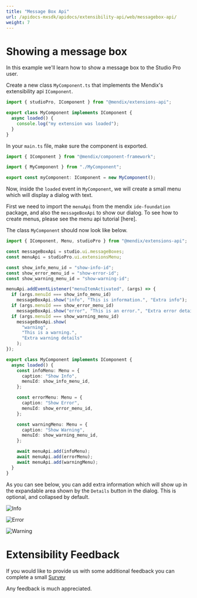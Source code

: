 ```yaml
---
title: "Message Box Api"
url: /apidocs-mxsdk/apidocs/extensibility-api/web/messagebox-api/
weight: 7
---
```


# Showing a message box

In this example we'll learn how to show a message box to the Studio Pro user.

Create a new class `MyComponent.ts` that implements the Mendix's extensibility api `IComponent`.

```typescript
import { studioPro, IComponent } from "@mendix/extensions-api";

export class MyComponent implements IComponent {
  async loaded() {
    console.log("my extension was loaded");
  }
}
```

In your `main.ts` file, make sure the component is exported.

```typescript
import { IComponent } from "@mendix/component-framework";

import { MyComponent } from "./MyComponent";

export const myComponent: IComponent = new MyComponent();
```

Now, inside the `loaded` event in `MyComponent`, we will create a small menu which will display a dialog with text.

First we need to import the `menuApi` from the mendix `ide-foundation` package, and also the `messageBoxApi` to show our dialog. To see how to create menus, please see the menu api tutorial [here].

The class `MyComponent` should now look like below.

```typescript
import { IComponent, Menu, studioPro } from "@mendix/extensions-api";

const messageBoxApi = studio.ui.messageBoxes;
const menuApi = studioPro.ui.extensionsMenu;

const show_info_menu_id = "show-info-id";
const show_error_menu_id = "show-error-id";
const show_warning_menu_id = "show-warning-id";

menuApi.addEventListener("menuItemActivated", (args) => {
  if (args.menuId === show_info_menu_id)
    messageBoxApi.show("info", "This is information.", "Extra info");
  if (args.menuId === show_error_menu_id)
    messageBoxApi.show("error", "This is an error.", "Extra error details");
  if (args.menuId === show_warning_menu_id)
    messageBoxApi.show(
      "warning",
      "This is a warning.",
      "Extra warning details"
    );
});

export class MyComponent implements IComponent {
  async loaded() {
    const infoMenu: Menu = {
      caption: "Show Info",
      menuId: show_info_menu_id,
    };

    const errorMenu: Menu = {
      caption: "Show Error",
      menuId: show_error_menu_id,
    };

    const warningMenu: Menu = {
      caption: "Show Warning",
      menuId: show_warning_menu_id,
    };

    await menuApi.add(infoMenu);
    await menuApi.add(errorMenu);
    await menuApi.add(warningMenu);
  }
}
```

As you can see below, you can add extra information which will show up in the expandable area shown by the `Details` button in the dialog. This is optional, and collapsed by default.

![Info](/attachments/apidocs-mxsdk/apidocs/extensibility-api/web/messageBoxes/info.png)

![Error](/attachments/apidocs-mxsdk/apidocs/extensibility-api/web/messageBoxes/error.png)

![Warning](/attachments/apidocs-mxsdk/apidocs/extensibility-api/web/messageBoxes/warning.png)

# Extensibility Feedback

If you would like to provide us with some additional feedback you can complete a small [Survey](https://survey.alchemer.eu/s3/90801191/Extensibility-Feedback)

Any feedback is much appreciated.
